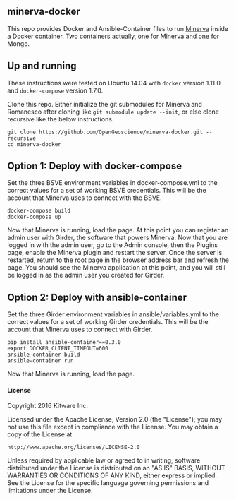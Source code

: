 ## minerva-docker

This repo provides Docker and Ansible-Container files to run [Minerva](https://github.com/Kitware/minerva) inside a Docker container.  Two containers actually, one for Minerva and one for Mongo.

## Up and running

These instructions were tested on Ubuntu 14.04 with `docker` version 1.11.0 and `docker-compose` version 1.7.0.

Clone this repo.  Either initialize the git submodules for Minerva and Romanesco after cloning like `git submodule update --init`, or else clone recursive like the below instructions.

    git clone https://github.com/OpenGeoscience/minerva-docker.git --recursive
    cd minerva-docker

## Option 1: Deploy with docker-compose
Set the three BSVE environment variables in docker-compose.yml to the correct values for a
set of working BSVE credentials.  This will be the account that Minerva uses to connect with
the BSVE.

    docker-compose build
    docker-compose up

Now that Minerva is running, load the page.  At this point you can register an admin user with Girder, the
software that powers Minerva.  Now that you are logged in with the admin user, go to the Admin console,
then the Plugins page, enable the Minerva plugin and restart the server.  Once the server is restarted, return to the root page in the browser address bar and refresh the page.  You should see the Minerva application at this point, and you will still be logged in as the admin user you created for Girder.


## Option 2: Deploy with ansible-container
Set the three Girder environment variables in ansible/variables.yml to the correct values for a
set of working Girder credentials.  This will be the account that Minerva uses to connect with
Girder.

    pip install ansible-container==0.3.0
    export DOCKER_CLIENT_TIMEOUT=600
    ansible-container build
    ansible-container run

Now that Minerva is running, load the page.



#### License

Copyright 2016 Kitware Inc.

Licensed under the Apache License, Version 2.0 (the "License"); you may not use this file except in compliance with the License. You may obtain a copy of the License at

    http://www.apache.org/licenses/LICENSE-2.0

Unless required by applicable law or agreed to in writing, software distributed under the License is distributed on an "AS IS" BASIS, WITHOUT WARRANTIES OR CONDITIONS OF ANY KIND, either express or implied. See the License for the specific language governing permissions and limitations under the License.
